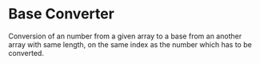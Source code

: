 # Base Converter

Conversion of an number from a given array to a base from an another array with same length, on the same index as the number which has to be converted.
